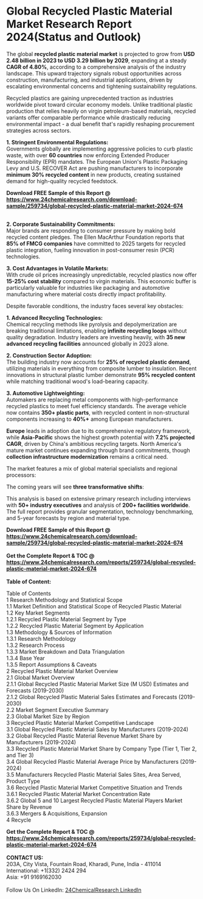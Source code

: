 <h1>Global Recycled Plastic Material Market Research Report 2024(Status and Outlook)</h1><p>The global <strong>recycled plastic material market</strong> is projected to grow from <strong>USD 2.48 billion in 2023 to USD 3.29 billion by 2029</strong>, expanding at a steady <strong>CAGR of 4.80%</strong>, according to a comprehensive analysis of the industry landscape. This upward trajectory signals robust opportunities across construction, manufacturing, and industrial applications, driven by escalating environmental concerns and tightening sustainability regulations.</p><p>Recycled plastics are gaining unprecedented traction as industries worldwide pivot toward circular economy models. Unlike traditional plastic production that relies heavily on virgin petroleum-based materials, recycled variants offer comparable performance while drastically reducing environmental impact - a dual benefit that's rapidly reshaping procurement strategies across sectors.</p><p><strong>1. Stringent Environmental Regulations:</strong><br>
Governments globally are implementing aggressive policies to curb plastic waste, with over <strong>60 countries</strong> now enforcing Extended Producer Responsibility (EPR) mandates. The European Union's Plastic Packaging Levy and U.S. RECOVER Act are pushing manufacturers to incorporate <strong>minimum 30% recycled content</strong> in new products, creating sustained demand for high-quality recycled feedstock.</p><div><b>Download FREE Sample of this Report @ 
            <a href="https://www.24chemicalresearch.com/download-sample/259734/global-recycled-plastic-material-market-2024-674">
            https://www.24chemicalresearch.com/download-sample/259734/global-recycled-plastic-material-market-2024-674</a></b></div><br><p><strong>2. Corporate Sustainability Commitments:</strong><br>
Major brands are responding to consumer pressure by making bold recycled content pledges. The Ellen MacArthur Foundation reports that <strong>85% of FMCG companies</strong> have committed to 2025 targets for recycled plastic integration, fueling innovation in post-consumer resin (PCR) technologies.</p><p><strong>3. Cost Advantages in Volatile Markets:</strong><br>
With crude oil prices increasingly unpredictable, recycled plastics now offer <strong>15-25% cost stability</strong> compared to virgin materials. This economic buffer is particularly valuable for industries like packaging and automotive manufacturing where material costs directly impact profitability.</p><p>Despite favorable conditions, the industry faces several key obstacles:</p><p><strong>1. Advanced Recycling Technologies:</strong><br>
Chemical recycling methods like pyrolysis and depolymerization are breaking traditional limitations, enabling <strong>infinite recycling loops</strong> without quality degradation. Industry leaders are investing heavily, with <strong>35 new advanced recycling facilities</strong> announced globally in 2023 alone.</p><p><strong>2. Construction Sector Adoption:</strong><br>
The building industry now accounts for <strong>25% of recycled plastic demand</strong>, utilizing materials in everything from composite lumber to insulation. Recent innovations in structural plastic lumber demonstrate <strong>95% recycled content</strong> while matching traditional wood's load-bearing capacity.</p><p><strong>3. Automotive Lightweighting:</strong><br>
Automakers are replacing metal components with high-performance recycled plastics to meet fuel efficiency standards. The average vehicle now contains <strong>350+ plastic parts</strong>, with recycled content in non-structural components increasing to <strong>40%+</strong> among European manufacturers.</p><p><strong>Europe</strong> leads in adoption due to its comprehensive regulatory framework, while <strong>Asia-Pacific</strong> shows the highest growth potential with <strong>7.2% projected CAGR</strong>, driven by China's ambitious recycling targets. North America's mature market continues expanding through brand commitments, though <strong>collection infrastructure modernization</strong> remains a critical need.</p><p>The market features a mix of global material specialists and regional processors:</p><p>The coming years will see <strong>three transformative shifts</strong>:</p><p>This analysis is based on extensive primary research including interviews with <strong>50+ industry executives</strong> and analysis of <strong>200+ facilities worldwide</strong>. The full report provides granular segmentation, technology benchmarking, and 5-year forecasts by region and material type.</p><div><b>Download FREE Sample of this Report @ 
            <a href="https://www.24chemicalresearch.com/download-sample/259734/global-recycled-plastic-material-market-2024-674">
            https://www.24chemicalresearch.com/download-sample/259734/global-recycled-plastic-material-market-2024-674</a></b></div><br><div><b>Get the Complete Report & TOC @ 
            <a href="https://www.24chemicalresearch.com/reports/259734/global-recycled-plastic-material-market-2024-674">
            https://www.24chemicalresearch.com/reports/259734/global-recycled-plastic-material-market-2024-674</a></b></div><br>
            <b>Table of Content:</b><p>Table of Contents<br />
1 Research Methodology and Statistical Scope<br />
1.1 Market Definition and Statistical Scope of Recycled Plastic Material<br />
1.2 Key Market Segments<br />
1.2.1 Recycled Plastic Material Segment by Type<br />
1.2.2 Recycled Plastic Material Segment by Application<br />
1.3 Methodology & Sources of Information<br />
1.3.1 Research Methodology<br />
1.3.2 Research Process<br />
1.3.3 Market Breakdown and Data Triangulation<br />
1.3.4 Base Year<br />
1.3.5 Report Assumptions & Caveats<br />
2 Recycled Plastic Material Market Overview<br />
2.1 Global Market Overview<br />
2.1.1 Global Recycled Plastic Material Market Size (M USD) Estimates and Forecasts (2019-2030)<br />
2.1.2 Global Recycled Plastic Material Sales Estimates and Forecasts (2019-2030)<br />
2.2 Market Segment Executive Summary<br />
2.3 Global Market Size by Region<br />
3 Recycled Plastic Material Market Competitive Landscape<br />
3.1 Global Recycled Plastic Material Sales by Manufacturers (2019-2024)<br />
3.2 Global Recycled Plastic Material Revenue Market Share by Manufacturers (2019-2024)<br />
3.3 Recycled Plastic Material Market Share by Company Type (Tier 1, Tier 2, and Tier 3)<br />
3.4 Global Recycled Plastic Material Average Price by Manufacturers (2019-2024)<br />
3.5 Manufacturers Recycled Plastic Material Sales Sites, Area Served, Product Type<br />
3.6 Recycled Plastic Material Market Competitive Situation and Trends<br />
3.6.1 Recycled Plastic Material Market Concentration Rate<br />
3.6.2 Global 5 and 10 Largest Recycled Plastic Material Players Market Share by Revenue<br />
3.6.3 Mergers & Acquisitions, Expansion<br />
4 Recycle</p><div><b>Get the Complete Report & TOC @ 
            <a href="https://www.24chemicalresearch.com/reports/259734/global-recycled-plastic-material-market-2024-674">
            https://www.24chemicalresearch.com/reports/259734/global-recycled-plastic-material-market-2024-674</a></b></div><br><b>CONTACT US:</b><br>
            203A, City Vista, Fountain Road, Kharadi, Pune, India - 411014<br>
            International: +1(332) 2424 294<br>
            Asia: +91 9169162030 <br><br>
            Follow Us On LinkedIn: <a href="https://www.linkedin.com/company/24chemicalresearch/">24ChemicalResearch LinkedIn</a>